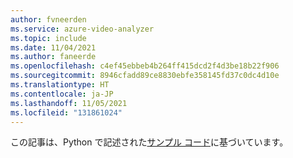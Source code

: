 ```yaml
---
author: fvneerden
ms.service: azure-video-analyzer
ms.topic: include
ms.date: 11/04/2021
ms.author: faneerde
ms.openlocfilehash: c4ef45ebbeb4b264ff415dcd2f4d3be18b22f906
ms.sourcegitcommit: 8946cfadd89ce8830ebfe358145fd37c0dc4d10e
ms.translationtype: HT
ms.contentlocale: ja-JP
ms.lasthandoff: 11/05/2021
ms.locfileid: "131861024"
---
```

この記事は、Python で記述された[サンプル コード](https://github.com/Azure-Samples/azure-video-analyzer-iot-edge-python)に基づいています。
